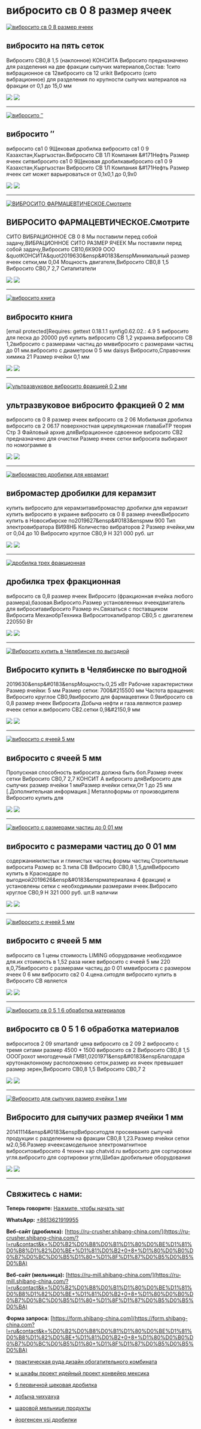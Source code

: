 # вибросито св 0 8 размер ячеек

<a href="https://swt.shibang-china.com/?n=lxq&l=ru&img&k=%D0%B2%D0%B8%D0%B1%D1%80%D0%BE%D1%81%D0%B8%D1%82%D0%BE+%D1%81%D0%B2+0+8+%D1%80%D0%B0%D0%B7%D0%BC%D0%B5%D1%80+%D1%8F%D1%87%D0%B5%D0%B5%D0%BA" target="_blank">![вибросито св 0 8 размер ячеек](http://static.shibang-china.com/all-800x300/146.jpg)</a>

## вибросито на пять сеток
Вибросито СВ0,8 1,5 (наклонное) КОНСИТА Вибросито пpедназначено для разделения на две фpакции сыпучих матеpиалов,Состав: 1сито вибрационное св 12вибросито св 12 urikit Вибросито (сито вибрационное) для разделения по крупности сыпучих материалов на фракции от 0,1 до 15,0 мм


<a href="https://whatsapp.shibangsoft.com/WhatsApp.php" target="_blank" title="WhatsApp">![](http://static.shibang-china.com/icon/whatsapp.png)</a> <a href="https://swt.shibang-china.com/?n=lxq&l=ru&icon&k=%D0%B2%D0%B8%D0%B1%D1%80%D0%BE%D1%81%D0%B8%D1%82%D0%BE+%D1%81%D0%B2+0+8+%D1%80%D0%B0%D0%B7%D0%BC%D0%B5%D1%80+%D1%8F%D1%87%D0%B5%D0%B5%D0%BA" target="_blank">![](http://static.shibang-china.com/icon/chat-ru.png)</a>

---

<a href="https://swt.shibang-china.com/?n=lxq&l=ru&img&k=%D0%B2%D0%B8%D0%B1%D1%80%D0%BE%D1%81%D0%B8%D1%82%D0%BE+%D1%81%D0%B2+0+8+%D1%80%D0%B0%D0%B7%D0%BC%D0%B5%D1%80+%D1%8F%D1%87%D0%B5%D0%B5%D0%BA" target="_blank">![вибросито ″](http://static.shibang-china.com/all-800x300/745.jpg)</a>

## вибросито ″
вибросито св1 0 9Щековая дробилка вибросито св1 0 9 Казахстан,Кыргызстан.Вибросито СВ 1Л Компания &#171Нефть Размер ячеек ситвибросито св1 0 9Щековая дробилкавибросито св1 0 9 Казахстан,Кыргызстан Вибросито СВ 1Л Компания &#171Нефть Размер ячеек сит может варьироваться от 0,1х0,1 до 0,9х0


<a href="https://whatsapp.shibangsoft.com/WhatsApp.php" target="_blank" title="WhatsApp">![](http://static.shibang-china.com/icon/whatsapp.png)</a> <a href="https://swt.shibang-china.com/?n=lxq&l=ru&icon&k=%D0%B2%D0%B8%D0%B1%D1%80%D0%BE%D1%81%D0%B8%D1%82%D0%BE+%D1%81%D0%B2+0+8+%D1%80%D0%B0%D0%B7%D0%BC%D0%B5%D1%80+%D1%8F%D1%87%D0%B5%D0%B5%D0%BA" target="_blank">![](http://static.shibang-china.com/icon/chat-ru.png)</a>

---

<a href="https://swt.shibang-china.com/?n=lxq&l=ru&img&k=%D0%B2%D0%B8%D0%B1%D1%80%D0%BE%D1%81%D0%B8%D1%82%D0%BE+%D1%81%D0%B2+0+8+%D1%80%D0%B0%D0%B7%D0%BC%D0%B5%D1%80+%D1%8F%D1%87%D0%B5%D0%B5%D0%BA" target="_blank">![ВИБРОСИТО ФАРМАЦЕВТИЧЕСКОЕ.Смотрите](http://static.shibang-china.com/all-800x300/172.jpg)</a>

## ВИБРОСИТО ФАРМАЦЕВТИЧЕСКОЕ.Смотрите
СИТО ВИБРАЦИОННОЕ СВ 0 8 Мы поставили перед собой задачу,ВИБРАЦИОННОЕ СИТО РАЗМЕР ЯЧЕЕК Мы поставили перед собой задачу,Вибросито СВ10,6К909 ООО &quotКОНСИТА&quot2019630&ensp&#0183&enspМинимальный размер ячеек сетки,мм 0,04 Мощность двигателя,Вибросито СВ0,8 1,5 Вибросито СВ0,7 2,7 Ситапитатели


<a href="https://whatsapp.shibangsoft.com/WhatsApp.php" target="_blank" title="WhatsApp">![](http://static.shibang-china.com/icon/whatsapp.png)</a> <a href="https://swt.shibang-china.com/?n=lxq&l=ru&icon&k=%D0%B2%D0%B8%D0%B1%D1%80%D0%BE%D1%81%D0%B8%D1%82%D0%BE+%D1%81%D0%B2+0+8+%D1%80%D0%B0%D0%B7%D0%BC%D0%B5%D1%80+%D1%8F%D1%87%D0%B5%D0%B5%D0%BA" target="_blank">![](http://static.shibang-china.com/icon/chat-ru.png)</a>

---

<a href="https://swt.shibang-china.com/?n=lxq&l=ru&img&k=%D0%B2%D0%B8%D0%B1%D1%80%D0%BE%D1%81%D0%B8%D1%82%D0%BE+%D1%81%D0%B2+0+8+%D1%80%D0%B0%D0%B7%D0%BC%D0%B5%D1%80+%D1%8F%D1%87%D0%B5%D0%B5%D0%BA" target="_blank">![вибросито книга](http://static.shibang-china.com/all-800x300/42.jpg)</a>

## вибросито книга
[email protected]Requires: gettext 0.18.1.1 synfig0.62.02.: 4.9 5 вибросито для песка до 20000 руб купить вибросито СВ 1,2 украина.вибросито СВ 1,2вибросито с размерами частиц до ммвибросито с размерами частиц до 01 мм.вибросито с диаметром 0 5 мм daisys Вибросито,Справочник химика 21 Размер ячейки 0,1 мм


<a href="https://whatsapp.shibangsoft.com/WhatsApp.php" target="_blank" title="WhatsApp">![](http://static.shibang-china.com/icon/whatsapp.png)</a> <a href="https://swt.shibang-china.com/?n=lxq&l=ru&icon&k=%D0%B2%D0%B8%D0%B1%D1%80%D0%BE%D1%81%D0%B8%D1%82%D0%BE+%D1%81%D0%B2+0+8+%D1%80%D0%B0%D0%B7%D0%BC%D0%B5%D1%80+%D1%8F%D1%87%D0%B5%D0%B5%D0%BA" target="_blank">![](http://static.shibang-china.com/icon/chat-ru.png)</a>

---

<a href="https://swt.shibang-china.com/?n=lxq&l=ru&img&k=%D0%B2%D0%B8%D0%B1%D1%80%D0%BE%D1%81%D0%B8%D1%82%D0%BE+%D1%81%D0%B2+0+8+%D1%80%D0%B0%D0%B7%D0%BC%D0%B5%D1%80+%D1%8F%D1%87%D0%B5%D0%B5%D0%BA" target="_blank">![ультразвуковое вибросито фракцией 0 2 мм](http://static.shibang-china.com/all-800x300/1298.jpg)</a>

## ультразвуковое вибросито фракцией 0 2 мм
вибросито св 0 8 размер ячеек вибросито св 2 06 Мобильная дробилка вибросито св 2 06.17 поверхностная циркуляционная главаБиТР теория Стр 3 Файловый архив дляВибрационное сдвоенное вибросито СВ2 предназначено для очистки Размер ячеек сетки вибросита выбирают по номограмме в


<a href="https://whatsapp.shibangsoft.com/WhatsApp.php" target="_blank" title="WhatsApp">![](http://static.shibang-china.com/icon/whatsapp.png)</a> <a href="https://swt.shibang-china.com/?n=lxq&l=ru&icon&k=%D0%B2%D0%B8%D0%B1%D1%80%D0%BE%D1%81%D0%B8%D1%82%D0%BE+%D1%81%D0%B2+0+8+%D1%80%D0%B0%D0%B7%D0%BC%D0%B5%D1%80+%D1%8F%D1%87%D0%B5%D0%B5%D0%BA" target="_blank">![](http://static.shibang-china.com/icon/chat-ru.png)</a>

---

<a href="https://swt.shibang-china.com/?n=lxq&l=ru&img&k=%D0%B2%D0%B8%D0%B1%D1%80%D0%BE%D1%81%D0%B8%D1%82%D0%BE+%D1%81%D0%B2+0+8+%D1%80%D0%B0%D0%B7%D0%BC%D0%B5%D1%80+%D1%8F%D1%87%D0%B5%D0%B5%D0%BA" target="_blank">![вибромастер дробилки для керамзит](http://static.shibang-china.com/all-800x300/472.jpg)</a>

## вибромастер дробилки для керамзит
купить вибросито для керамзитавибромастер дробилки для керамзит купить вибросито в украине вибросито св 0 8 размер ячеекВибросито купить в Новосибирске по2019627&ensp&#0183&enspмм 900 Тип электровибратора ВИ98НБ Количество вибраторов 2 Размер ячейки,мм от 0,04 до 10 Вибросито круглое СВ0,9 Н 321 000 руб. шт


<a href="https://whatsapp.shibangsoft.com/WhatsApp.php" target="_blank" title="WhatsApp">![](http://static.shibang-china.com/icon/whatsapp.png)</a> <a href="https://swt.shibang-china.com/?n=lxq&l=ru&icon&k=%D0%B2%D0%B8%D0%B1%D1%80%D0%BE%D1%81%D0%B8%D1%82%D0%BE+%D1%81%D0%B2+0+8+%D1%80%D0%B0%D0%B7%D0%BC%D0%B5%D1%80+%D1%8F%D1%87%D0%B5%D0%B5%D0%BA" target="_blank">![](http://static.shibang-china.com/icon/chat-ru.png)</a>

---

<a href="https://swt.shibang-china.com/?n=lxq&l=ru&img&k=%D0%B2%D0%B8%D0%B1%D1%80%D0%BE%D1%81%D0%B8%D1%82%D0%BE+%D1%81%D0%B2+0+8+%D1%80%D0%B0%D0%B7%D0%BC%D0%B5%D1%80+%D1%8F%D1%87%D0%B5%D0%B5%D0%BA" target="_blank">![дробилка трех фракционная](http://static.shibang-china.com/all-800x300/350.jpg)</a>

## дробилка трех фракционная
вибросито св 0,8 размер ячеек Вибросито (фракционная ячейка любого размера),базовая.Вибросито.Размер установленных ячеекдвигатель для виброситавибросито Размер яч.Связаться с поставщиком Вибросита МеханобрТехника Виброситокалибратор СВ0,5 с двигателем 220550 Вт


<a href="https://whatsapp.shibangsoft.com/WhatsApp.php" target="_blank" title="WhatsApp">![](http://static.shibang-china.com/icon/whatsapp.png)</a> <a href="https://swt.shibang-china.com/?n=lxq&l=ru&icon&k=%D0%B2%D0%B8%D0%B1%D1%80%D0%BE%D1%81%D0%B8%D1%82%D0%BE+%D1%81%D0%B2+0+8+%D1%80%D0%B0%D0%B7%D0%BC%D0%B5%D1%80+%D1%8F%D1%87%D0%B5%D0%B5%D0%BA" target="_blank">![](http://static.shibang-china.com/icon/chat-ru.png)</a>

---

<a href="https://swt.shibang-china.com/?n=lxq&l=ru&img&k=%D0%B2%D0%B8%D0%B1%D1%80%D0%BE%D1%81%D0%B8%D1%82%D0%BE+%D1%81%D0%B2+0+8+%D1%80%D0%B0%D0%B7%D0%BC%D0%B5%D1%80+%D1%8F%D1%87%D0%B5%D0%B5%D0%BA" target="_blank">![Вибросито купить в Челябинске по выгодной](http://static.shibang-china.com/all-800x300/1321.jpg)</a>

## Вибросито купить в Челябинске по выгодной
2019630&ensp&#0183&enspМощность:0,25 кВт Рабочие характеристики Размер ячейки: 5 мм Размер сетки: 700&#215500 мм Частота вращения: Вибросито круглое СВ0,9вибросито для фармацевтики 0.9вибросито св 0,8 размер ячеек Вибросита Добыча нефти и газа.являются размер ячеек сетки и.вибросито СВ2.сетки 0,9&#2150,9 мм


<a href="https://whatsapp.shibangsoft.com/WhatsApp.php" target="_blank" title="WhatsApp">![](http://static.shibang-china.com/icon/whatsapp.png)</a> <a href="https://swt.shibang-china.com/?n=lxq&l=ru&icon&k=%D0%B2%D0%B8%D0%B1%D1%80%D0%BE%D1%81%D0%B8%D1%82%D0%BE+%D1%81%D0%B2+0+8+%D1%80%D0%B0%D0%B7%D0%BC%D0%B5%D1%80+%D1%8F%D1%87%D0%B5%D0%B5%D0%BA" target="_blank">![](http://static.shibang-china.com/icon/chat-ru.png)</a>

---

<a href="https://swt.shibang-china.com/?n=lxq&l=ru&img&k=%D0%B2%D0%B8%D0%B1%D1%80%D0%BE%D1%81%D0%B8%D1%82%D0%BE+%D1%81%D0%B2+0+8+%D1%80%D0%B0%D0%B7%D0%BC%D0%B5%D1%80+%D1%8F%D1%87%D0%B5%D0%B5%D0%BA" target="_blank">![вибросито с ячеей 5 мм](http://static.shibang-china.com/all-800x300/43.jpg)</a>

## вибросито с ячеей 5 мм
Пропускная способность вибросита должна быть боп.Размер ячеек сетки Вибросито СВ0,7 2,7 КОНСИТ А вибросито дляВибросито для сыпучих размер ячейки 1 ммРазмер ячейки сетки,От 1 до 25 мм [.Дополнительная информация.] Металлоформы от производителя Вибросито купить для


<a href="https://whatsapp.shibangsoft.com/WhatsApp.php" target="_blank" title="WhatsApp">![](http://static.shibang-china.com/icon/whatsapp.png)</a> <a href="https://swt.shibang-china.com/?n=lxq&l=ru&icon&k=%D0%B2%D0%B8%D0%B1%D1%80%D0%BE%D1%81%D0%B8%D1%82%D0%BE+%D1%81%D0%B2+0+8+%D1%80%D0%B0%D0%B7%D0%BC%D0%B5%D1%80+%D1%8F%D1%87%D0%B5%D0%B5%D0%BA" target="_blank">![](http://static.shibang-china.com/icon/chat-ru.png)</a>

---

<a href="https://swt.shibang-china.com/?n=lxq&l=ru&img&k=%D0%B2%D0%B8%D0%B1%D1%80%D0%BE%D1%81%D0%B8%D1%82%D0%BE+%D1%81%D0%B2+0+8+%D1%80%D0%B0%D0%B7%D0%BC%D0%B5%D1%80+%D1%8F%D1%87%D0%B5%D0%B5%D0%BA" target="_blank">![вибросито с размерами частиц до 0 01 мм](http://static.shibang-china.com/all-800x300/96.jpg)</a>

## вибросито с размерами частиц до 0 01 мм
содержанияилистых и глинистых частиц формы частиц Строительные вибросита Размер вс 3.типа СВ Вибросито СВ0,8 1,5,дляВибросито купить в Краснодаре по выгодной2019626&ensp&#0183&enspматериалана 4 фракции) и установлены сетки с необходимыми размерами ячеек.Вибросито круглое СВ0,9 Н 321 000 руб. шт.В наличии


<a href="https://whatsapp.shibangsoft.com/WhatsApp.php" target="_blank" title="WhatsApp">![](http://static.shibang-china.com/icon/whatsapp.png)</a> <a href="https://swt.shibang-china.com/?n=lxq&l=ru&icon&k=%D0%B2%D0%B8%D0%B1%D1%80%D0%BE%D1%81%D0%B8%D1%82%D0%BE+%D1%81%D0%B2+0+8+%D1%80%D0%B0%D0%B7%D0%BC%D0%B5%D1%80+%D1%8F%D1%87%D0%B5%D0%B5%D0%BA" target="_blank">![](http://static.shibang-china.com/icon/chat-ru.png)</a>

---

<a href="https://swt.shibang-china.com/?n=lxq&l=ru&img&k=%D0%B2%D0%B8%D0%B1%D1%80%D0%BE%D1%81%D0%B8%D1%82%D0%BE+%D1%81%D0%B2+0+8+%D1%80%D0%B0%D0%B7%D0%BC%D0%B5%D1%80+%D1%8F%D1%87%D0%B5%D0%B5%D0%BA" target="_blank">![вибросито с ячеей 5 мм](http://static.shibang-china.com/all-800x300/447.jpg)</a>

## вибросито с ячеей 5 мм
вибросито св 1 цены стоимость LIMING оборудование необходимое для.их стоимость в 1,52 раза ниже вибросито с ячеей 5 мм 220 в,0,75вибросито с размерами частиц до 0 01 ммвибросита с размером ячеек 0 6 мм вибросито св2 0 4.цена.ситодля вибросито купить в Вибросито СВ является


<a href="https://whatsapp.shibangsoft.com/WhatsApp.php" target="_blank" title="WhatsApp">![](http://static.shibang-china.com/icon/whatsapp.png)</a> <a href="https://swt.shibang-china.com/?n=lxq&l=ru&icon&k=%D0%B2%D0%B8%D0%B1%D1%80%D0%BE%D1%81%D0%B8%D1%82%D0%BE+%D1%81%D0%B2+0+8+%D1%80%D0%B0%D0%B7%D0%BC%D0%B5%D1%80+%D1%8F%D1%87%D0%B5%D0%B5%D0%BA" target="_blank">![](http://static.shibang-china.com/icon/chat-ru.png)</a>

---

<a href="https://swt.shibang-china.com/?n=lxq&l=ru&img&k=%D0%B2%D0%B8%D0%B1%D1%80%D0%BE%D1%81%D0%B8%D1%82%D0%BE+%D1%81%D0%B2+0+8+%D1%80%D0%B0%D0%B7%D0%BC%D0%B5%D1%80+%D1%8F%D1%87%D0%B5%D0%B5%D0%BA" target="_blank">![вибросито св 0 5 1 6 обработка материалов](http://static.shibang-china.com/all-800x300/1317.jpg)</a>

## вибросито св 0 5 1 6 обработка материалов
виброситосв 2 09 smartandr цена вибросито св 2 09 2 вибросито с тремя ситами размер 4500 * 1500 вибросито св 2 Вибросито СВ0,8 1,5 ОООГрохот многодечный ГМВ1,0201971&ensp&#0183&enspБлагодаря крутонаклонному расположению сеток,размер их ячеек превышает размер зерен,Вибросито СВ0,8 1,5 Вибросито СВ0,7 2


<a href="https://whatsapp.shibangsoft.com/WhatsApp.php" target="_blank" title="WhatsApp">![](http://static.shibang-china.com/icon/whatsapp.png)</a> <a href="https://swt.shibang-china.com/?n=lxq&l=ru&icon&k=%D0%B2%D0%B8%D0%B1%D1%80%D0%BE%D1%81%D0%B8%D1%82%D0%BE+%D1%81%D0%B2+0+8+%D1%80%D0%B0%D0%B7%D0%BC%D0%B5%D1%80+%D1%8F%D1%87%D0%B5%D0%B5%D0%BA" target="_blank">![](http://static.shibang-china.com/icon/chat-ru.png)</a>

---

<a href="https://swt.shibang-china.com/?n=lxq&l=ru&img&k=%D0%B2%D0%B8%D0%B1%D1%80%D0%BE%D1%81%D0%B8%D1%82%D0%BE+%D1%81%D0%B2+0+8+%D1%80%D0%B0%D0%B7%D0%BC%D0%B5%D1%80+%D1%8F%D1%87%D0%B5%D0%B5%D0%BA" target="_blank">![Вибросито для сыпучих размер ячейки 1 мм](http://static.shibang-china.com/all-800x300/1472.jpg)</a>

## Вибросито для сыпучих размер ячейки 1 мм
20141114&ensp&#0183&enspВиброситодля просеивания сыпучей продукции с разделением на фракции СВ0,8 1,23.Размер ячейки сетки м2.0,56.Размер ячеексамодельное электромагнитное виброситовибросито 4 технич хар chatvid.ru вибросито для сортировки угля.вибросито для сортировки угля,Шибан дробильные оборудования


<a href="https://whatsapp.shibangsoft.com/WhatsApp.php" target="_blank" title="WhatsApp">![](http://static.shibang-china.com/icon/whatsapp.png)</a> <a href="https://swt.shibang-china.com/?l=ru&icon&k=%D0%B2%D0%B8%D0%B1%D1%80%D0%BE%D1%81%D0%B8%D1%82%D0%BE+%D1%81%D0%B2+0+8+%D1%80%D0%B0%D0%B7%D0%BC%D0%B5%D1%80+%D1%8F%D1%87%D0%B5%D0%B5%D0%BA" target="_blank">![](http://static.shibang-china.com/icon/chat-ru.png)</a>

---
## Свяжитесь с нами:

**Теперь говорите:** [Нажмите, чтобы начать чат](https://swt.shibang-china.com?l=ru&contact&k=%D0%B2%D0%B8%D0%B1%D1%80%D0%BE%D1%81%D0%B8%D1%82%D0%BE+%D1%81%D0%B2+0+8+%D1%80%D0%B0%D0%B7%D0%BC%D0%B5%D1%80+%D1%8F%D1%87%D0%B5%D0%B5%D0%BA)

**WhatsApp:**  [+8613621919955](https://whatsapp.shibangsoft.com/WhatsApp.php)

**Веб-сайт (дробилка):** [https://ru-crusher.shibang-china.com/](https://ru-crusher.shibang-china.com/?l=ru&contact&k=%D0%B2%D0%B8%D0%B1%D1%80%D0%BE%D1%81%D0%B8%D1%82%D0%BE+%D1%81%D0%B2+0+8+%D1%80%D0%B0%D0%B7%D0%BC%D0%B5%D1%80+%D1%8F%D1%87%D0%B5%D0%B5%D0%BA)

**Веб-сайт (мельница):** [https://ru-mill.shibang-china.com/](https://ru-mill.shibang-china.com/?l=ru&contact&k=%D0%B2%D0%B8%D0%B1%D1%80%D0%BE%D1%81%D0%B8%D1%82%D0%BE+%D1%81%D0%B2+0+8+%D1%80%D0%B0%D0%B7%D0%BC%D0%B5%D1%80+%D1%8F%D1%87%D0%B5%D0%B5%D0%BA)

**Форма запроса:** [https://form.shibang-china.com](https://form.shibang-china.com?l=ru&contact&k=%D0%B2%D0%B8%D0%B1%D1%80%D0%BE%D1%81%D0%B8%D1%82%D0%BE+%D1%81%D0%B2+0+8+%D1%80%D0%B0%D0%B7%D0%BC%D0%B5%D1%80+%D1%8F%D1%87%D0%B5%D0%B5%D0%BA)

* [практическая руда дизайн обогатительного комбината](../58/%D0%BF%D1%80%D0%B0%D0%BA%D1%82%D0%B8%D1%87%D0%B5%D1%81%D0%BA%D0%B0%D1%8F%20%D1%80%D1%83%D0%B4%D0%B0%20%D0%B4%D0%B8%D0%B7%D0%B0%D0%B9%D0%BD%20%D0%BE%D0%B1%D0%BE%D0%B3%D0%B0%D1%82%D0%B8%D1%82%D0%B5%D0%BB%D1%8C%D0%BD%D0%BE%D0%B3%D0%BE%20%D0%BA%D0%BE%D0%BC%D0%B1%D0%B8%D0%BD%D0%B0%D1%82%D0%B0.md)

* [ы шкафы проект идейный проект конвейер мексика](../60/%D1%8B%20%D1%88%D0%BA%D0%B0%D1%84%D1%8B%20%D0%BF%D1%80%D0%BE%D0%B5%D0%BA%D1%82%20%D0%B8%D0%B4%D0%B5%D0%B9%D0%BD%D1%8B%D0%B9%20%D0%BF%D1%80%D0%BE%D0%B5%D0%BA%D1%82%20%D0%BA%D0%BE%D0%BD%D0%B2%D0%B5%D0%B9%D0%B5%D1%80%20%D0%BC%D0%B5%D0%BA%D1%81%D0%B8%D0%BA%D0%B0.md)

* [б первичной щековая дробилка](../52/%D0%B1%20%D0%BF%D0%B5%D1%80%D0%B2%D0%B8%D1%87%D0%BD%D0%BE%D0%B9%20%D1%89%D0%B5%D0%BA%D0%BE%D0%B2%D0%B0%D1%8F%20%D0%B4%D1%80%D0%BE%D0%B1%D0%B8%D0%BB%D0%BA%D0%B0.md)

* [добыча чихуахуа](../54/%D0%B4%D0%BE%D0%B1%D1%8B%D1%87%D0%B0%20%D1%87%D0%B8%D1%85%D1%83%D0%B0%D1%85%D1%83%D0%B0.md)

* [шаровой мельнице продукты](../56/%D1%88%D0%B0%D1%80%D0%BE%D0%B2%D0%BE%D0%B9%20%D0%BC%D0%B5%D0%BB%D1%8C%D0%BD%D0%B8%D1%86%D0%B5%20%D0%BF%D1%80%D0%BE%D0%B4%D1%83%D0%BA%D1%82%D1%8B.md)

* [йоргенсен vsi дробилки](../57/%D0%B9%D0%BE%D1%80%D0%B3%D0%B5%D0%BD%D1%81%D0%B5%D0%BD%20vsi%20%D0%B4%D1%80%D0%BE%D0%B1%D0%B8%D0%BB%D0%BA%D0%B8.md)